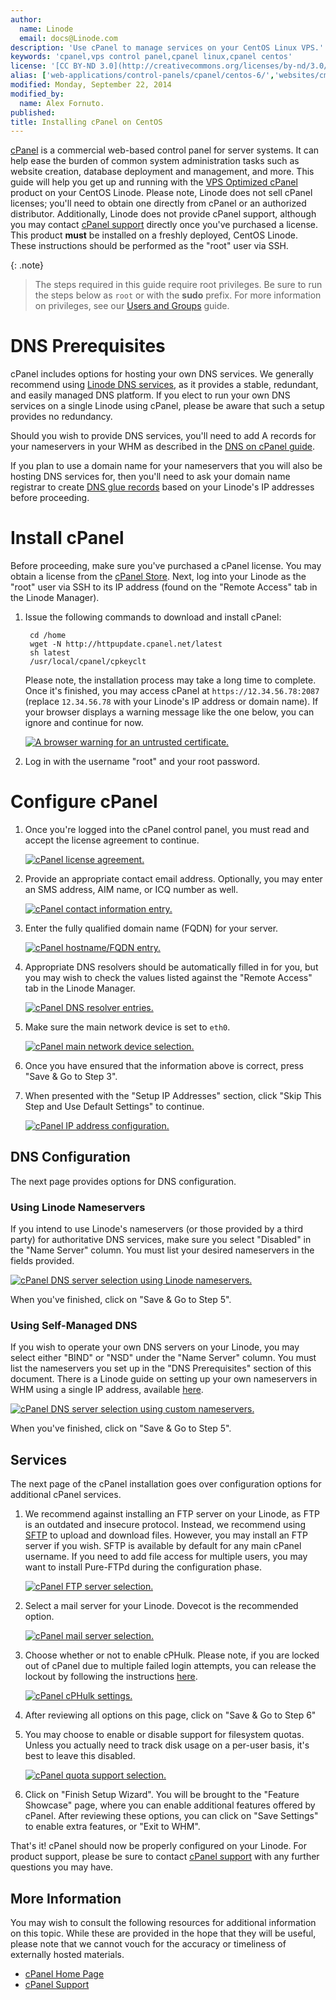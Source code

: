 ```yaml
---
author:
  name: Linode
  email: docs@Linode.com
description: 'Use cPanel to manage services on your CentOS Linux VPS.'
keywords: 'cpanel,vps control panel,cpanel linux,cpanel centos'
license: '[CC BY-ND 3.0](http://creativecommons.org/licenses/by-nd/3.0/us/)'
alias: ['web-applications/control-panels/cpanel/centos-6/','websites/cms/cpanel-on-centos-6-5/']
modified: Monday, September 22, 2014
modified_by:
  name: Alex Fornuto.
published: 
title: Installing cPanel on CentOS
---
```


[cPanel](http://cpanel.net) is a commercial web-based control panel for server systems. It can help ease the burden of common system administration tasks such as website creation, database deployment and management, and more. This guide will help you get up and running with the [VPS Optimized cPanel](http://cpanel.net/products/cpanelwhm/vps-optimized.html) product on your CentOS Linode. Please note, Linode does not sell cPanel licenses; you'll need to obtain one directly from cPanel or an authorized distributor. Additionally, Linode does not provide cPanel support, although you may contact [cPanel support](http://cpanel.net/support.html) directly once you've purchased a license. This product **must** be installed on a freshly deployed, CentOS Linode. These instructions should be performed as the "root" user via SSH.

{: .note}
>The steps required in this guide require root privileges. Be sure to run the steps below as ``root`` or with the **sudo** prefix. For more information on privileges, see our [Users and Groups](/docs/tools-reference/linux-users-and-groups) guide.

# DNS Prerequisites

cPanel includes options for hosting your own DNS services. We generally recommend using [Linode DNS services](/docs/dns-guides/configuring-dns-with-the-linode-manager), as it provides a stable, redundant, and easily managed DNS platform. If you elect to run your own DNS services on a single Linode using cPanel, please be aware that such a setup provides no redundancy.

Should you wish to provide DNS services, you'll need to add A records for your nameservers in your WHM as described in the [DNS on cPanel guide](https://library.linode.com/web-applications/control-panels/cpanel/dns-on-cpanel#sph_nameserver-records).

If you plan to use a domain name for your nameservers that you will also be hosting DNS services for, then you'll need to ask your domain name registrar to create [DNS glue records](http://en.wikipedia.org/wiki/Domain_Name_System#Circular_dependencies_and_glue_records) based on your Linode's IP addresses before proceeding.

# Install cPanel

Before proceeding, make sure you've purchased a cPanel license. You may obtain a license from the [cPanel Store](https://www2.cpanel.net/store/). Next, log into your Linode as the "root" user via SSH to its IP address (found on the "Remote Access" tab in the Linode Manager). 

1. Issue the following commands to download and install cPanel:

        cd /home
        wget -N http://httpupdate.cpanel.net/latest
        sh latest
        /usr/local/cpanel/cpkeyclt

    Please note, the installation process may take a long time to complete. Once it's finished, you may access cPanel at `https://12.34.56.78:2087` (replace `12.34.56.78` with your Linode's IP address or domain name). If your browser displays a warning message like the one below, you can ignore and continue for now.

    [![A browser warning for an untrusted certificate.](/docs/assets/ssl-warning.png)](/docs/assets/ssl-warning.png)

2. Log in with the username "root" and your root password.

# Configure cPanel

1. Once you're logged into the cPanel control panel, you must read and accept the license agreement to continue.

    [![cPanel license agreement.](/docs/assets/267-cpanel-whm-01-license-large.png)](/docs/assets/267-cpanel-whm-01-license-large.png)

2. Provide an appropriate contact email address. Optionally, you may enter an SMS address, AIM name, or ICQ number as well.

    [![cPanel contact information entry.](/docs/assets/268-cpanel-whm-02-01-networking-contact-information.png)](/docs/assets/268-cpanel-whm-02-01-networking-contact-information.png)

3. Enter the fully qualified domain name (FQDN) for your server.

    [![cPanel hostname/FQDN entry.](/docs/assets/269-cpanel-whm-02-02-networking-hostname.png)](/docs/assets/269-cpanel-whm-02-02-networking-hostname.png)

4. Appropriate DNS resolvers should be automatically filled in for you, but you may wish to check the values listed against the "Remote Access" tab in the Linode Manager.

    [![cPanel DNS resolver entries.](/docs/assets/270-cpanel-whm-02-03-networking-resolvers.png)](/docs/assets/270-cpanel-whm-02-03-networking-resolvers.png)

5. Make sure the main network device is set to `eth0`.

    [![cPanel main network device selection.](/docs/assets/271-cpanel-whm-02-04-networking-ethernet-device.png)](/docs/assets/271-cpanel-whm-02-04-networking-ethernet-device.png)

6. Once you have ensured that the information above is correct, press "Save & Go to Step 3".


7. When presented with the "Setup IP Addresses" section, click "Skip This Step and Use Default Settings" to continue.

    [![cPanel IP address configuration.](/docs/assets/272-cpanel-whm-03-setup-ip-addresses.png)](/docs/assets/272-cpanel-whm-03-setup-ip-addresses.png)

## DNS Configuration

The next page provides options for DNS configuration.

### Using Linode Nameservers

If you intend to use Linode's nameservers (or those provided by a third party) for authoritative DNS services, make sure you select "Disabled" in the "Name Server" column. You must list your desired nameservers in the fields provided.

[![cPanel DNS server selection using Linode nameservers.](/docs/assets/273-cpanel-whm-04-01-nameservers-linode-large.png)](/docs/assets/273-cpanel-whm-04-01-nameservers-linode-large.png)

When you've finished, click on "Save & Go to Step 5".

### Using Self-Managed DNS

If you wish to operate your own DNS servers on your Linode, you may select either "BIND" or "NSD" under the "Name Server" column. You must list the nameservers you set up in the "DNS Prerequisites" section of this document. There is a Linode guide on setting up your own nameservers in WHM using a single IP address, available [here](/docs/websites/cms/set-up-dns-services-on-cpanel).

[![cPanel DNS server selection using custom nameservers.](/docs/assets/274-cpanel-whm-04-02-nameservers-custom-large.png)](/docs/assets/274-cpanel-whm-04-02-nameservers-custom-large.png)

When you've finished, click on "Save & Go to Step 5".

## Services

The next page of the cPanel installation goes over configuration options for additional cPanel services.


1. We recommend against installing an FTP server on your Linode, as FTP is an outdated and insecure protocol. Instead, we recommend using [SFTP](/docs/platform/linode-beginners-guide/#how-do-i-upload-files-to-my-linode) to upload and download files. However, you may install an FTP server if you wish. SFTP is available by default for any main cPanel username. If you need to add file access for multiple users, you may want to install Pure-FTPd during the configuration phase.

    [![cPanel FTP server selection.](/docs/assets/275-cpanel-whm-05-ftp-large.png)](/docs/assets/275-cpanel-whm-05-ftp-large.png)

2. Select a mail server for your Linode. Dovecot is the recommended option.

    [![cPanel mail server selection.](/docs/assets/276-cpanel-whm-06-mail-large.png)](/docs/assets/276-cpanel-whm-06-mail-large.png)

3. Choose whether or not to enable cPHulk. Please note, if you are locked out of cPanel due to multiple failed login attempts, you can release the lockout by following the instructions <a href="https://documentation.cpanel.net/display/ALD/cPHulk+Brute+Force+Protection#cPHulkBruteForceProtection-Howtoreleasealockout" target="_blank">here</a>. 

    [![cPanel cPHulk settings.](/docs/assets/cphulk-settings.png)](/docs/assets/phulk-settings.png)

4. After reviewing all options on this page, click on "Save & Go to Step 6"

5. You may choose to enable or disable support for filesystem quotas. Unless you actually need to track disk usage on a per-user basis, it's best to leave this disabled.

    [![cPanel quota support selection.](/docs/assets/277-cpanel-whm-07-quotas.png)](/docs/assets/277-cpanel-whm-07-quotas.png)

6. Click on "Finish Setup Wizard". You will be brought to the "Feature Showcase" page, where you can enable additional features offered by cPanel. After reviewing these options, you can click on "Save Settings" to enable extra features, or "Exit to WHM".

That's it! cPanel should now be properly configured on your Linode. For product support, please be sure to contact [cPanel support](http://cpanel.net/support.html) with any further questions you may have.

More Information
----------------

You may wish to consult the following resources for additional information on this topic. While these are provided in the hope that they will be useful, please note that we cannot vouch for the accuracy or timeliness of externally hosted materials.

- [cPanel Home Page](http://cpanel.net)
- [cPanel Support](http://cpanel.net/support.html)



